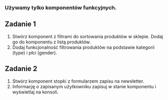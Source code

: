 ### Używamy tylko komponentów funkcyjnych.


## Zadanie 1

1. Stwórz komponent z filtrami do sortowania produktów w sklepie. Dodaj go do komponentu z listą produktów.
2. Dodaj funkcjonalność filtrowania produktów na podstawie kategorii (type) i płci (gender).

## Zadanie 2

1. Stwórz komponent stopki z formularzem zapisu na newsletter.
2. Informację o zapisanym użytkowniku zapisuj w stanie komponentu i wyświetlaj na konsoli. 

